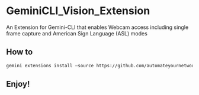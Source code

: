 # GeminiCLI_Vision_Extension
An Extension for Gemini-CLI that enables Webcam access including single frame capture and American Sign Language (ASL) modes

## How to 

```bash
gemini extensions install —source https://github.com/automateyournetwork/GeminiCLI_Vision_Extension.git

```

## Enjoy! 

